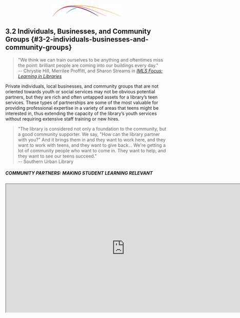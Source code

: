 <div style="text-align:center"><img src="/logo/Connectedlib-Logo-Graph.png"></div>

## 3.2 Individuals, Businesses, and Community Groups {#3-2-individuals-businesses-and-community-groups}

> "We think we can train ourselves to be anything and oftentimes miss the point: brilliant people are coming into our buildings every day."<br/>-- Chrystie Hill, Merrilee Proffitt, and Sharon Streams in [_IMLS Focus: Learning in Libraries_](http://www.imls.gov/assets/1/AssetManager/IMLS_Focus_Learning_in_Libraries_Final_Report.pdf)

Private individuals, local businesses, and community groups that are not oriented towards youth or social services may not be obvious potential partners, but they are rich and often untapped assets for a library’s teen services. These types of partnerships are some of the most valuable for providing professional expertise in a variety of areas that teens might be interested in, thus extending the capacity of the library’s youth services without requiring extensive staff training or new hires.

> "The library is considered not only a foundation to the community, but a good community supporter. We say, &quot;How can the library partner with you?&quot; And it brings them in and they want to work here, and they want to work with teens, and they want to give back... We&#039;re getting a lot of community people who want to come in. They want to help, and they want to see our teens succeed."<br/>-- Southern Urban Library


<div class="table-format case-study"><span class="title"><h5>COMMUNITY PARTNERS: MAKING STUDENT LEARNING RELEVANT</h5></span>
<iframe width="740" height="400" border="none" src="https://www.youtube.com/embed/30oAIh5y3gE">
<p>(5m06)<br>Edutopia. Community Partners: Making Student Learning Relevant, 2016.</p></div>

|**OPPORTUNITIES**|
|---|
|**Materials and equipment**<br/>Businesses can easily contribute by providing access to equipment that the library doesn’t own, demoing or loaning products like gaming consoles or 3D printers.[^1],[^2] They can donate craft materials, prizes, or even snacks — for instance, a game store could donate prizes for video game tournaments, and a cinema or grocery store could donate popcorn for movie night.|
|**Community Groups**<br/>Reach out to community groups like Rotary as well as topical organizations or businesses (astronomy clubs, humanities councils, art studios, etc.) to find individuals who would be willing to volunteer their time to work with youth.|
|**Parents and family members**<br/>Parents and family members of teens who are already regular library users already know something about what the library does and what you have to offer teens. They can be valuable resources, either as volunteers themselves or as connections to businesses or community groups.|
|**Exchanging expertise**<br/>Library staff can provide expertise that the partnering group doesn’t have, and vice versa. For instance, a community MakerSpace can help repair a library’s broken 3D printer, while the library staff can help Makers with grant writing.|
| **CHALLENGES** |
|**Corporate Policy**<br/>Be flexible; a business may have policies that prevent them from participating in your plan, but they may be able to help out another way.[^1] Don’t be afraid to think big — a business may be more willing to sponsor a bigger project that makes an impression, even if it costs more.[^3] If you’re interested in a partnership with a chain or corporation, start by talking to a manager or assistant manager at the local store, not the company headquarters.[^1]|
|**Inexperience with Teens**<br/>The individual you’re working with may not have experience working with youth. Your skills in that area can be one of the contributions you make to the partnership. A rural western library worker says of working with a retired electrical engineer on a regular robotics program: **“He kind of shies away from managing the kids and trying to keep their focus, but he does have the technical know how. So, between both of us, we're able to keep the kids somewhat engaged.”**|


<br/>

<div class="table-format additional-resources"><h5>ADDITIONAL RESOURCES</h5><ul><li>	<b>Sponsorship 101: How Partnerships can Expand Summer Reading </b>(Steven Engelfried & Angela Reynolds, 2002). American Libraries, 2002(February), 49–50.</li><li><b>Partnerships for Teen Tech Week</b> (Stephanie Iser, 2008). Young Adult Library Services, 2008(Winter), 24.</li><li><b>Beyond Public Exhibits to Partnerships </b>(Norman Morton, 2005). American Libraries, 2005(November), 42–45.</li><li><a href="http://www.nisenet.org/catalog/guide-building-partnerships-between-science-museums-and-university-based-research-centers"><b>A Guide to Building Partnerships Between Science Museums and University-Based Research Centers.</b></a> (Carol Lynn Alpert, 2013). Advice for working with universities, researchers, and academics..</li></ul></div>

<hr/>


[^1] Iser, Stephanie. [“Partnerships for Teen Tech Week.”](https://www.questia.com/library/journal/1G1-176131699/partnerships-for-teen-tech-week) _Young Adult Library Services_, 2008.

[^2] Strock, Adrienne L. [“Reaching beyond Library Walls: Strengthening Services and Opportunities through Partnerships and Collaborations.”](https://www.questia.com/library/journal/1G1-389260588/reaching-beyond-library-walls-strengthening-services) _Young Adult Library Services_, 2014. 

[^3] Engelfried, Steven, and Angela Reynolds. “Sponsorship 101: How Partnerships Can Expand Summer Reading.” _American Libraries_, 2002\.